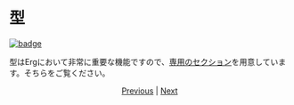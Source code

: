 # 型

[![badge](https://img.shields.io/endpoint.svg?url=https%3A%2F%2Fgezf7g7pd5.execute-api.ap-northeast-1.amazonaws.com%2Fdefault%2Fsource_up_to_date%3Fowner%3Derg-lang%26repos%3Derg%26ref%3Dmain%26path%3Ddoc/EN/syntax/16_type.md%26commit_hash%3De959b3e54bfa8cee4929743b0193a129e7525c61)](https://gezf7g7pd5.execute-api.ap-northeast-1.amazonaws.com/default/source_up_to_date?owner=erg-lang&repos=erg&ref=main&path=doc/EN/syntax/16_type.md&commit_hash=e959b3e54bfa8cee4929743b0193a129e7525c61)

型はErgにおいて非常に重要な機能ですので、[専用のセクション](./type/01_type_system.md)を用意しています。そちらをご覧ください。

<p align='center'>
    <a href='./15_set.md'>Previous</a> | <a href='./17_iterator.md'>Next</a>
</p>
